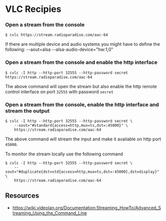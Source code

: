 # VLC Recipies

### Open a stream from the console

    $ cvlc https://stream.radioparadise.com/aac-64

If there are multiple device and audio systems you might have to define the following:
    --aout=alsa --alsa-audio-device="hw:1,0"
### Open a stream from the console and enable the http interface

    $ cvlc -I http --http-port 32555 --http-password secret https://stream.radioparadise.com/aac-64

The above command will open the stream but also enable the http remote control interface on port `32555` with password `secret`
### Open a stream from the console, enable the http interface and stream the output

    $ cvlc -I http --http-port 32555 --http-password secret \ 
        --sout="#standard{access=http,mux=ts,dst=:45000}" \
        https://stream.radioparadise.com/aac-64
    
The above command will stream the input and make it available on http port `45000`. 

To monitor the stream locally use the following command

    $ cvlc -I http --http-port 32555 --http-password secret \ 
        --sout="#duplicate{dst=std{access=http,mux=ts,dst=:45000},dst=display}" \
        https://stream.radioparadise.com/aac-64
    
## Resources

* https://wiki.videolan.org/Documentation:Streaming_HowTo/Advanced_Streaming_Using_the_Command_Line